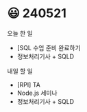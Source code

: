 # 😃 240521

오늘 한 일

* \[SQL 수업 준비 완료하기
* 정보처리기사 + SQLD

내일 할 일

* \[RPI] TA
* Node.js 세미나
* 정보처리기사 + SQLD
